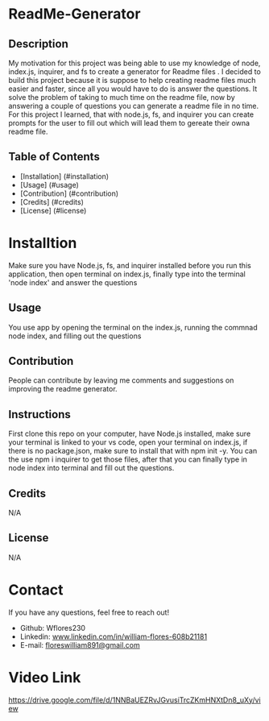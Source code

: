 # ReadMe-Generator
## Description
My motivation for this project was being able to use my knowledge of node, index.js, inquirer, and fs to create a generator for Readme files . I decided to build this project because it is suppose to help creating readme files much easier and faster, since all you would have to do is answer the questions. It solve the problem of taking to much time on the readme file, now by answering a couple of questions you can generate a readme file in no time. For this project I learned, that with node.js, fs, and inquirer you can  create prompts for the user to fill out which will lead them to gereate their owna readme file.
## Table of Contents
* [Installation] (#installation)
* [Usage] (#usage)
* [Contribution] (#contribution)
* [Credits] (#credits)
* [License] (#license)
# Installtion
Make sure you have Node.js, fs, and inquirer installed before you run this application, then open terminal on index.js, finally type into the terminal 'node index' and answer the questions
## Usage
You use app by opening the terminal on the index.js, running the commnad node index, and filling out the questions
## Contribution
People can contribute by leaving me comments and suggestions on improving the readme generator.
## Instructions
First clone this repo on your computer, have Node.js installed, make sure your terminal is linked to your vs code, open your terminal on index.js, if there is no package.json, make sure to install that with npm init -y. You can the use npm i inquirer to get those files, after that you can finally type in node index into terminal and fill out the questions.
## Credits
N/A
## License
N/A
        
# Contact
If you have any questions, feel free to reach out!
* Github: Wflores230
* Linkedin: www.linkedin.com/in/william-flores-608b21181
* E-mail: floreswilliam891@gmail.com

# Video Link
https://drive.google.com/file/d/1NNBaUEZRvJGvusiTrcZKmHNXtDn8_uXy/view 
